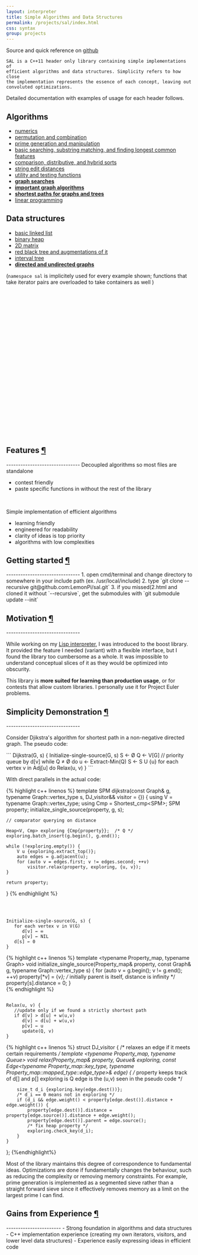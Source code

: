 ```yaml
---
layout: interpreter
title: Simple Algorithms and Data Structures
permalink: /projects/sal/index.html
css: syntax
group: projects
---
```

<div class="text-block">
<p>
	Source and quick reference on <a href="https://github.com/LemonPi/sal">github</a><br>

	SAL is a C++11 header only library containing simple implementations of
	efficient algorithms and data structures. Simplicity refers to how close 
	the implementation represents the essence of each concept, leaving out convoluted optimizations.
</p>

<p>
	Detailed documentation with examples of usage for each header follows.
</p>
</div>


<a name="#algo" class="anchor">Algorithms</a>
---
- [numerics](numeric/)
- [permutation and combination](perm/)
- [prime generation and manipulation](prime/)
- [basic searching, substring matching, and finding longest common features](search/)
- [comparison, distributive, and hybrid sorts](sort/)
- [string edit distances](string/)
- [utility and testing functions](utility/)
- [**graph searches**](graph_algo/)
- [**important graph algorithms**](graph_algo/)
- [**shortest paths for graphs and trees**](graph_algo/)
- [linear programming](linear/)

<a name="#data" class="anchor">Data structures</a>
---
- [basic linked list](list/)
- [binary heap](heap/)
- [2D matrix](matrix/)
- [red black tree and augmentations of it](tree/)
- [interval tree](interval/)
- [**directed and undirected graphs**](graph/)

<div class="text-block">
<p>
	(<code>namespace sal</code> is implicitely used for every example shown;
	functions that take iterator pairs are overloaded to take containers as well )
</p>
</div>

<div id="console"></div>
<div><br><br><br><br><br><br><br><br><br><br><br><br><br><br><br><br><br><br><br><br><br><br><br></div> 


<h2 class="anchor">Features <a class="anchor-link" title="permalink to section" href="#features" name="features">&para;</a></h2>
-------------------------------
Decoupled algorithms so most files are standalone 

- contest friendly 
- paste specific functions in without the rest of the library

<br>

Simple implementation of efficient algorithms 

- learning friendly
- engineered for readability
- clarity of ideas is top priority
- algorithms with low complexities


<h2 class="anchor">Getting started <a class="anchor-link" title="permalink to section" href="#getting_started" name="getting_started">&para;</a></h2>
-------------------------------
1. open cmd/terminal and change directory to somewhere in your include path (ex. /usr/local/include)
2. type `git clone --recursive git@github.com:LemonPi/sal.git`
3. if you missed(2.html and cloned it without `--recursive`, get the submodules with `git submodule update --init`


<h2 class="anchor">Motivation <a class="anchor-link" title="permalink to section" href="#motivation" name="motivation">&para;</a></h2>
-------------------------------
<div class="text-block">
<p>
	While working on my <a href="../clisp">Lisp interpreter</a>, I was introduced to the boost
	library. It provided the feature I needed (variant) with a flexible interface,
	but I found the library too cumbersome as a whole. It was impossible to understand conceptual slices
	of it as they would be optimized into obscurity. 
</p>
<p>
	This library is <b>more suited for learning than production usage</b>, or for contests that
	allow custom libraries. I personally use it for Project Euler problems.
</p>
</div>

<h2 class="anchor">Simplicity Demonstration <a class="anchor-link" title="permalink to section" href="#simplicity" name="simplicity">&para;</a></h2>
-------------------------------
<div class="text-block">
<p>
	Consider Djikstra's algorithm for shortest path in a non-negative directed graph.
	The pseudo code:
</p>
</div>
```
Dijkstra(G, s)  {
   Initialize-single-source(G, s)
   S ← Ø
   Q ← V[G] // priority queue by d[v]
   while Q ≠ Ø do
      u ← Extract-Min(Q)
      S ← S U {u}
      for each vertex v in Adj[u] do
         Relax(u, v)
}
```

With direct parallels in the actual code:

{% highlight c++ linenos %}
template <typename Graph>
SPM<Graph> dijkstra(const Graph& g, typename Graph::vertex_type s, DJ_visitor&& visitor = {}) {
	using V = typename Graph::vertex_type;
	using Cmp = Shortest_cmp<SPM<Graph>>;
	SPM<Graph> property;
	initialize_single_source(property, g, s);

	// comparator querying on distance

	Heap<V, Cmp> exploring {Cmp{property}};	 /* Q */
	exploring.batch_insert(g.begin(), g.end());

	while (!exploring.empty()) {
		V u {exploring.extract_top()};
		auto edges = g.adjacent(u);
		for (auto v = edges.first; v != edges.second; ++v) 
			visitor.relax(property, exploring, {u, v});
	}

	return property;
}
{% endhighlight %}
</code>


<br>


<pre class="pseudo"><code>
Initialize-single-source(G, s) {
   for each vertex v in V(G)
      d[v] ← ∞
      p[v] ← NIL
   d[s] ← 0
}
</code></pre>

{% highlight c++ linenos %}
template <typename Property_map, typename Graph>
void initialize_single_source(Property_map& property, const Graph& g, typename Graph::vertex_type s) {
	for (auto v = g.begin(); v != g.end(); ++v) 
		property[*v] = {*v};	/* initially parent is itself, distance is infinity */
	property[s].distance = 0;
}	
{% endhighlight %}
</code>
<br>


<pre class="pseudo"><code>
Relax(u, v) {
   //update only if we found a strictly shortest path
   if d[v] > d[u] + w(u,v) 
      d[v] ← d[u] + w(u,v)
      p[v] ← u
      update(Q, v)
}
</code></pre>

{% highlight c++ linenos %}
struct DJ_visitor {
	/* relaxes an edge if it meets certain requirements */
	template <typename Property_map, typename Queue>
	void relax(Property_map& property, Queue& exploring, 
		const Edge<typename Property_map::key_type, typename Property_map::mapped_type::edge_type>& edge) {
		/*
		   property keeps track of d[] and p[]
		   exploring is Q
		   edge is the (u,v) seen in the pseudo code 
		*/

		size_t d_i {exploring.key(edge.dest())};
		/* d_i == 0 means not in exploring */
		if (d_i && edge.weight() < property[edge.dest()].distance + edge.weight()) {
			property[edge.dest()].distance = property[edge.source()].distance + edge.weight();
			property[edge.dest()].parent = edge.source();
			/* fix heap property */
			exploring.check_key(d_i);
		}		
	}
};
{%endhighlight%}
</code>
<br>
<div class="text-block">
<p>
	Most of the library maintains this degree of correspondence to fundamental ideas.
	Optimizations are done if fundamentally changes the behaviour, such as reducing
	the complexity or removing memory constraints. For example, prime generation is implemented
	as a segmented sieve rather than a straight forward sieve since it effectively removes
	memory as a limit on the largest prime I can find.
</p>
</div>

<h2 class="anchor">Gains from Experience <a class="anchor-link" title="permalink to section" href="#gains" name="gains">&para;</a></h2>
-----------------------
 - Strong foundation in algorithms and data structures
 - C++ implementation experience (creating my own iterators, visitors, and lower level data structures)
 - Experience easily expressing ideas in efficient code



<script src="//ajax.googleapis.com/ajax/libs/jquery/1.4.3/jquery.min.js" type="text/javascript"></script>
<script src="algotest.js" type="text/javascript"></script>
<script src="/res/jq-console/jqconsole.min.js" type="text/javascript"></script>
<script type="text/javascript">
function expr_terminate(input) {
	var paren_stack = new Array();
	for (var i = 0; i < input.length; ++i) {
		if (input.charAt(i) === '(') paren_stack.push('(');
		if (input.charAt(i) === ')' && paren_stack.length) paren_stack.pop();
	}
	if (paren_stack.length) return paren_stack.length;
	return false;
}


$(window).load(function () {
	$("#console").width("80%");
	var jqconsole = $("#console").jqconsole('SAL algorithm testing, generate random numbers first \n', '>> ');

	var startPrompt = function() {
		// start prompt with history enabled
		jqconsole.Prompt(true, 
		function(input) {
			jqconsole.Write(Module.algo_str("algotest "+input+' ') + '\n', 'jqconsole-output');
			// restart prompt
			startPrompt();
		}, 
		function(input) {
			return false;
			// check if expression's terminated
		});
		Module.print = Module.printErr = function(a) {
			console.log(a);
			jqconsole.Write(a + '\n');
		};
	};
	startPrompt();
});

</script>